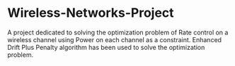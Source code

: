 # Wireless-Networks-Project
A project dedicated to solving the optimization problem of Rate control on a wireless channel using Power on each channel as a constraint. Enhanced Drift Plus Penalty algorithm has been used to solve the optimization problem.
